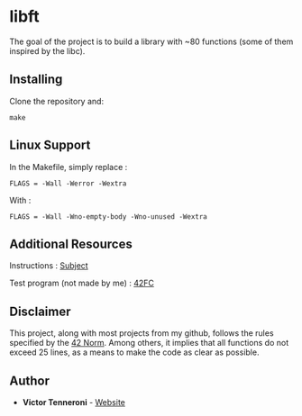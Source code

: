 # libft

The goal of the project is to build a library with ~80 functions (some of them inspired by the libc).

## Installing

Clone the repository and: 

```
make
```

## Linux Support

In the Makefile, simply replace :

```
FLAGS = -Wall -Werror -Wextra
```

With :

```
FLAGS = -Wall -Wno-empty-body -Wno-unused -Wextra
```

## Additional Resources

Instructions : [Subject](http://bit.ly/2lgiQnW)

Test program (not made by me) : [42FC](https://github.com/jgigault/42FileChecker)

## Disclaimer

This project, along with most projects from my github, follows the rules specified by the [42 Norm](https://www.dropbox.com/s/a6bpolsav238d97/norme.en.pdf?dl=0). Among others, it implies that all functions do not exceed 25 lines, as a means to make the code as clear as possible.

## Author

* **Victor Tenneroni** - [Website](http://victor-tenneroni.com/)
